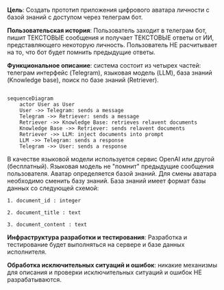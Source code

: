 **Цель**: Создать прототип приложения цифрового аватара личности с базой знаний с доступом через телеграм бот.

**Пользовательская история**: Пользователь заходит в телеграм бот, пишит ТЕКСТОВЫЕ сообщения и получает ТЕКСТОВЫЕ ответы от ИИ, представляющего некоторую личность. Пользователь НЕ расчитывает на то, что бот будет помнить предыдущие ответы.

**Функциональное описание**: система состоит из четырех частей: телеграм интерфейс (Telegram), языковая модель (LLM), база знаний (Knowledge base), поиск по базе знаний (Retriever). 


``` mermaid

sequenceDiagram
    actor User as User
    User ->> Telegram: sends a message
    Telegram ->> Retriever: sends a message
    Retriever ->> Knowledge Base: retrieves relavent documents
    Knowledge Base ->> Retriever: sends relavent documents
    Retriever ->> LLM: inject documents into prompt
    LLM ->> Telegram: sends a response
    Telegram ->> User: sends a response

```


В качестве языковой модели используется сервис OpenAI или другой (бесплатный). Языковая модель не "помнит" предыдущие сообщения пользователя. Аватар определяется базой знаний. Для смены аватара необходимо сменить базу знаний. База знаний имеет формат базы данных со следующей схемой:


```
1. document_id : integer

2. document_title : text

3. document_content : text

```

**Инфраструктура разработки и тестирования**: Разработка и тестирование будет выполняться на сервере и базе данных исполнителя.

**Обработка исключительных ситуаций и ошибок**: никакие механизмы для описания и проверки исключительных ситуаций и ошибок НЕ разрабатываются.
